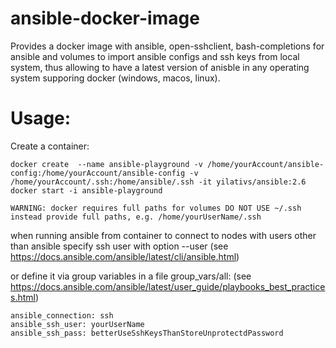 # ansible-docker-image
Provides a docker image with ansible, open-sshclient, bash-completions for ansible and volumes to import ansible configs and ssh keys from local system,
thus allowing to have a latest version of anisble in any operating system supporing docker (windows, macos, linux).

# Usage:
Create a container:
~~~
docker create  --name ansible-playground -v /home/yourAccount/ansible-config:/home/yourAccount/ansible-config -v /home/yourAccount/.ssh:/home/ansible/.ssh -it yilativs/ansible:2.6
docker start -i ansible-playground
~~~

`WARNING: docker requires full paths for volumes DO NOT USE ~/.ssh instead provide full paths, e.g. /home/yourUserName/.ssh`

when running ansible from container to connect to nodes with users other than ansible specify ssh user with option --user  (see https://docs.ansible.com/ansible/latest/cli/ansible.html)

or define it via group variables in a file group_vars/all:
(see  https://docs.ansible.com/ansible/latest/user_guide/playbooks_best_practices.html)
```
ansible_connection: ssh
ansible_ssh_user: yourUserName
ansible_ssh_pass: betterUseSshKeysThanStoreUnprotectdPassword
```
